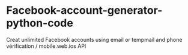 # Facebook-account-generator-python-code
Creat unlimited Facebook accounts using email or tempmail and phone vérification / mobile.web.ios API 
